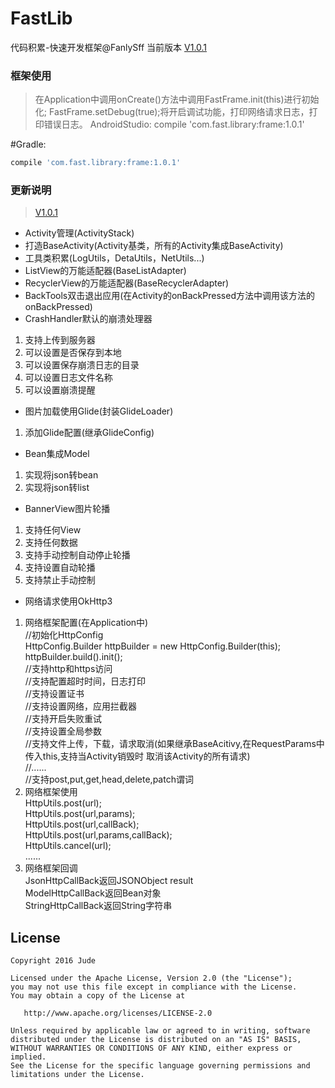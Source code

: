# FastLib

代码积累-快速开发框架@FanlySff
当前版本  [V1.0.1](https://github.com/FanlySff/FastLib)

### 框架使用

> 在Application中调用onCreate()方法中调用FastFrame.init(this)进行初始化;
> FastFrame.setDebug(true);将开启调试功能，打印网络请求日志，打印错误日志。
> AndroidStudio: compile 'com.fast.library:frame:1.0.1'

#Gradle:

```groovy
compile 'com.fast.library:frame:1.0.1'
```

### 更新说明
>[V1.0.1](https://github.com/FanlySff/FastLib) 
- Activity管理(ActivityStack) 
- 打造BaseActivity(Activity基类，所有的Activity集成BaseActivity) 
- 工具类积累(LogUtils，DetaUtils，NetUtils...) 
- ListView的万能适配器(BaseListAdapter) 
- RecyclerView的万能适配器(BaseRecyclerAdapter) 
- BackTools双击退出应用(在Activity的onBackPressed方法中调用该方法的onBackPressed) 
- CrashHandler默认的崩溃处理器
 1. 支持上传到服务器
 2. 可以设置是否保存到本地
 3. 可以设置保存崩溃日志的目录
 4. 可以设置日志文件名称
 5. 可以设置崩溃提醒 
- 图片加载使用Glide(封装GlideLoader) 
 1. 添加Glide配置(继承GlideConfig) 
- Bean集成Model
 1. 实现将json转bean
 2. 实现将json转list
- BannerView图片轮播
 1. 支持任何View
 2. 支持任何数据
 3. 支持手动控制自动停止轮播
 4. 支持设置自动轮播
 5. 支持禁止手动控制 
- 网络请求使用OkHttp3    
 1. 网络框架配置(在Application中)      
 //初始化HttpConfig       
 HttpConfig.Builder httpBuilder = new HttpConfig.Builder(this);       
 httpBuilder.build().init();       
 //支持http和https访问      
 //支持配置超时时间，日志打印       
 //支持设置证书       
 //支持设置网络，应用拦截器       
 //支持开启失败重试       
 //支持设置全局参数       
 //支持文件上传，下载，请求取消(如果继承BaseAcitivy,在RequestParams中传入this,支持当Activity销毁时 取消该Activity的所有请求)       
 //......       
 //支持post,put,get,head,delete,patch谓词    
 2. 网络框架使用       
HttpUtils.post(url);       
HttpUtils.post(url,params);       
HttpUtils.post(url,callBack);       
HttpUtils.post(url,params,callBack);       
HttpUtils.cancel(url);       
......    
 3. 网络框架回调       
JsonHttpCallBack返回JSONObject result       
ModelHttpCallBack返回Bean对象       
StringHttpCallBack返回String字符串


License
-------

    Copyright 2016 Jude

    Licensed under the Apache License, Version 2.0 (the "License");
    you may not use this file except in compliance with the License.
    You may obtain a copy of the License at

       http://www.apache.org/licenses/LICENSE-2.0

    Unless required by applicable law or agreed to in writing, software
    distributed under the License is distributed on an "AS IS" BASIS,
    WITHOUT WARRANTIES OR CONDITIONS OF ANY KIND, either express or implied.
    See the License for the specific language governing permissions and
    limitations under the License.
